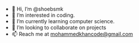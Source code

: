 - 👋 Hi, I’m @shoebsmk
- 👀 I’m interested in coding.
- 🌱 I’m currently learning computer science.
- 💞️ I’m looking to collaborate on projects
- 📫 Reach me at mohammedkhancode@gmail.com

<!---
shoebsmk/shoebsmk is a ✨ special ✨ repository because its `README.md` (this file) appears on your GitHub profile.
You can click the Preview link to take a look at your changes.
--->
